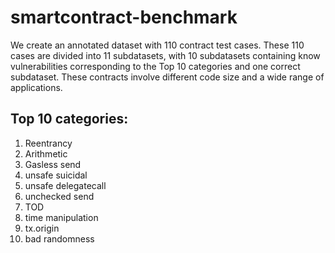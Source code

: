 # smartcontract-benchmark
We create an annotated dataset with 110 contract test cases. These 110 cases are divided into 11 subdatasets, with 10 subdatasets containing know vulnerabilities corresponding to the Top 10 categories and one correct subdataset. These contracts involve different code size and a wide range of applications.

## Top 10 categories:
1. Reentrancy
2. Arithmetic
3. Gasless send
4. unsafe suicidal
5. unsafe delegatecall
6. unchecked send
7. TOD
8. time manipulation
9. tx.origin
10. bad randomness
